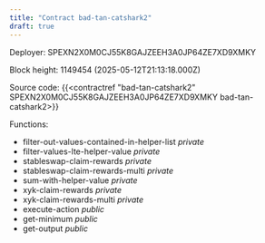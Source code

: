 ```yaml
---
title: "Contract bad-tan-catshark2"
draft: true
---
```

Deployer: SPEXN2X0M0CJ55K8GAJZEEH3A0JP64ZE7XD9XMKY


 



Block height: 1149454 (2025-05-12T21:13:18.000Z)

Source code: {{<contractref "bad-tan-catshark2" SPEXN2X0M0CJ55K8GAJZEEH3A0JP64ZE7XD9XMKY bad-tan-catshark2>}}

Functions:

* filter-out-values-contained-in-helper-list _private_
* filter-values-lte-helper-value _private_
* stableswap-claim-rewards _private_
* stableswap-claim-rewards-multi _private_
* sum-with-helper-value _private_
* xyk-claim-rewards _private_
* xyk-claim-rewards-multi _private_
* execute-action _public_
* get-minimum _public_
* get-output _public_
